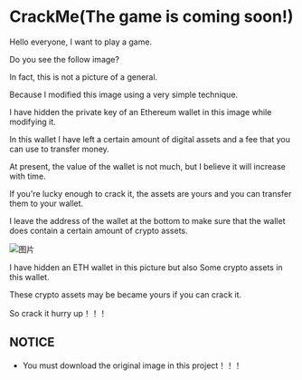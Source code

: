 # CrackMe(The game is coming soon!)

Hello everyone, I want to play a game.

Do you see the follow image?

In fact, this is not a picture of a general.

Because I modified this image using a very simple technique.

I have hidden the private key of an Ethereum wallet in this image while modifying it.

In this wallet I have left a certain amount of digital assets and a fee that you can use to transfer money.

At present, the value of the wallet is not much, but I believe it will increase with time.

If you're lucky enough to crack it, the assets are yours and you can transfer them to your wallet.

I leave the address of the wallet at the bottom to make sure that the wallet does contain a certain amount of crypto assets.

![图片](https://user-images.githubusercontent.com/76581055/121801377-98ac6780-cc69-11eb-85f9-0ab24dd038a7.png)

I have hidden an ETH wallet in this picture but also Some crypto assets in this wallet.

These crypto assets may be became yours if you can crack it.

So crack it hurry up！！！

## NOTICE

- You must download the original image in this project！！！
